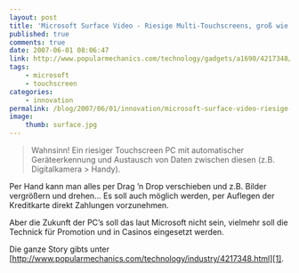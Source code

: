 ```yaml
---
layout: post
title: 'Microsoft Surface Video - Riesige Multi-Touchscreens, groß wie ein Tisch'
published: true
comments: true
date: 2007-06-01 08:06:47
link: http://www.popularmechanics.com/technology/gadgets/a1690/4217348/
tags:
    - microsoft
    - touchscreen
categories:
    - innovation
permalink: /blog/2007/06/01/innovation/microsoft-surface-video-riesige-multi-touchscreens-gros-wie-ein-tisch
image:
    thumb: surface.jpg
---
```

> Wahnsinn! Ein riesiger Touchscreen PC mit automatischer Geräteerkennung und Austausch von Daten 
> zwischen diesen (z.B. Digitalkamera > Handy).


Per Hand kann man alles per Drag &#8217;n Drop verschieben und z.B. Bilder vergrößern und drehen&#8230;
 Es soll auch möglich werden, per Auflegen der Kreditkarte direkt Zahlungen vorzunehmen.

Aber die Zukunft der PC&#8217;s soll das laut Microsoft nicht sein, vielmehr soll die Technick für 
Promotion und in Casinos eingesetzt werden.

Die ganze Story gibts unter [http://www.popularmechanics.com/technology/industry/4217348.html][1].

 [1]: http://www.popularmechanics.com/technology/gadgets/a1690/4217348/ "Popularmechanics.com besuchen"